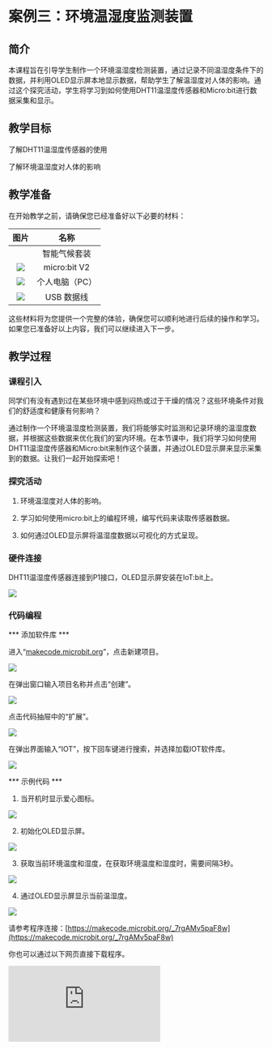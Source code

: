 ﻿---
sidebar_position: 3
sidebar_label: 案例三：环境温湿度监测装置
---

# 案例三：环境温湿度监测装置

## 简介

本课程旨在引导学生制作一个环境温湿度检测装置，通过记录不同温湿度条件下的数据，并利用OLED显示屏本地显示数据，帮助学生了解温湿度对人体的影响。通过这个探究活动，学生将学习到如何使用DHT11温湿度传感器和Micro:bit进行数据采集和显示。

## 教学目标

了解DHT11温湿度传感器的使用

了解环境温湿度对人体的影响

## 教学准备

在开始教学之前，请确保您已经准备好以下必要的材料：

| 图片 | 名称 |
| :-: | :-: |
|  | 智能气候套装 |
| ![](https://wiki-media-ef.oss-cn-hongkong.aliyuncs.com/docs/microbit/interesting-case/microbit-smart-climate-kit/案例库/images/microbit-smart-climate-kit-case-01-03.png) | micro:bit V2 |
| ![](https://wiki-media-ef.oss-cn-hongkong.aliyuncs.com/docs/microbit/interesting-case/microbit-smart-climate-kit/案例库/images/microbit-smart-climate-kit-case-01-04.png) | 个人电脑（PC） |
| ![](https://wiki-media-ef.oss-cn-hongkong.aliyuncs.com/docs/microbit/interesting-case/microbit-smart-climate-kit/案例库/images/microbit-smart-climate-kit-case-01-05.png) | USB 数据线 |

这些材料将为您提供一个完整的体验，确保您可以顺利地进行后续的操作和学习。如果您已准备好以上内容，我们可以继续进入下一步。

## 教学过程

### 课程引入

同学们有没有遇到过在某些环境中感到闷热或过于干燥的情况？这些环境条件对我们的舒适度和健康有何影响？

通过制作一个环境温湿度检测装置，我们将能够实时监测和记录环境的温湿度数据，并根据这些数据来优化我们的室内环境。在本节课中，我们将学习如何使用DHT11温湿度传感器和Micro:bit来制作这个装置，并通过OLED显示屏来显示采集到的数据。让我们一起开始探索吧！

### 探究活动

1. 环境温湿度对人体的影响。

2. 学习如何使用micro:bit上的编程环境，编写代码来读取传感器数据。

3. 如何通过OLED显示屏将温湿度数据以可视化的方式呈现。

### 硬件连接

DHT11温湿度传感器连接到P1接口，OLED显示屏安装在IoT:bit上。

![](https://wiki-media-ef.oss-cn-hongkong.aliyuncs.com/docs/microbit/interesting-case/microbit-smart-climate-kit/案例库/images/microbit-smart-climate-kit-case-03-06.png)

### 代码编程

*** 添加软件库 ***

进入“[makecode.microbit.org](https://makecode.microbit.org/)”，点击新建项目。

![](https://wiki-media-ef.oss-cn-hongkong.aliyuncs.com/docs/microbit/interesting-case/microbit-smart-climate-kit/案例库/images/smart-weather-station-kit-add-extension-01.png)

在弹出窗口输入项目名称并点击“创建”。

![](https://wiki-media-ef.oss-cn-hongkong.aliyuncs.com/docs/microbit/interesting-case/microbit-smart-climate-kit/案例库/images/smart-weather-station-kit-add-extension-02.png)

点击代码抽屉中的“扩展”。

![](https://wiki-media-ef.oss-cn-hongkong.aliyuncs.com/docs/microbit/interesting-case/microbit-smart-climate-kit/案例库/images/smart-weather-station-kit-add-extension-03.png)

在弹出界面输入“IOT”，按下回车键进行搜索，并选择加载IOT软件库。

![](https://wiki-media-ef.oss-cn-hongkong.aliyuncs.com/docs/microbit/interesting-case/microbit-smart-climate-kit/案例库/images/smart-weather-station-kit-add-extension-04.png)

*** 示例代码 ***

1. 当开机时显示爱心图标。

![](https://wiki-media-ef.oss-cn-hongkong.aliyuncs.com/docs/microbit/interesting-case/microbit-smart-climate-kit/案例库/images/microbit-smart-climate-kit-case-03-07.png)

2. 初始化OLED显示屏。

![](https://wiki-media-ef.oss-cn-hongkong.aliyuncs.com/docs/microbit/interesting-case/microbit-smart-climate-kit/案例库/images/microbit-smart-climate-kit-case-03-08.png)

3. 获取当前环境温度和湿度，在获取环境温度和湿度时，需要间隔3秒。

![](https://wiki-media-ef.oss-cn-hongkong.aliyuncs.com/docs/microbit/interesting-case/microbit-smart-climate-kit/案例库/images/microbit-smart-climate-kit-case-03-09.png)

4. 通过OLED显示屏显示当前温湿度。

![](https://wiki-media-ef.oss-cn-hongkong.aliyuncs.com/docs/microbit/interesting-case/microbit-smart-climate-kit/案例库/images/microbit-smart-climate-kit-case-03-10.png)

请参考程序连接：[https://makecode.microbit.org/_7rgAMv5paF8w](https://makecode.microbit.org/_7rgAMv5paF8w)

你也可以通过以下网页直接下载程序。

<div
    style={{
        position: 'relative',
        paddingBottom: '60%',
        overflow: 'hidden',
    }}
>
    <iframe
        src="https://makecode.microbit.org/_7rgAMv5paF8w"
        frameborder="0"
        sandbox="allow-popups allow-forms allow-scripts allow-same-origin"
        style={{
            position: 'absolute',
            width: '100%',
            height: '100%',
        }}
    />
</div>

*** 下载程序 ***

使用USB线连接PC和micro:bit V2。

![](https://wiki-media-ef.oss-cn-hongkong.aliyuncs.com/docs/microbit/interesting-case/microbit-smart-climate-kit/案例库/images/connect-microbit.gif)

连接成功后，电脑上会识别出一个名为`MICROBIT`的盘符。

![](https://wiki-media-ef.oss-cn-hongkong.aliyuncs.com/docs/microbit/interesting-case/microbit-smart-climate-kit/案例库/images/microbit-drive.png)

点击左下角的![](https://wiki-media-ef.oss-cn-hongkong.aliyuncs.com/docs/microbit/interesting-case/microbit-smart-climate-kit/案例库/images/download-01.png)，选择`Connect Device`。

![](https://wiki-media-ef.oss-cn-hongkong.aliyuncs.com/docs/microbit/interesting-case/microbit-smart-climate-kit/案例库/images/download-02.png)

点击![](https://wiki-media-ef.oss-cn-hongkong.aliyuncs.com/docs/microbit/interesting-case/microbit-smart-climate-kit/案例库/images/download-03.png)。

![](https://wiki-media-ef.oss-cn-hongkong.aliyuncs.com/docs/microbit/interesting-case/microbit-smart-climate-kit/案例库/images/download-04.png)

点击![](https://wiki-media-ef.oss-cn-hongkong.aliyuncs.com/docs/microbit/interesting-case/microbit-smart-climate-kit/案例库/images/download-05.png)。

![](https://wiki-media-ef.oss-cn-hongkong.aliyuncs.com/docs/microbit/interesting-case/microbit-smart-climate-kit/案例库/images/download-06.png)


在弹出窗口选择`BBC micro:bit CMSIS-DAP`，然后选择连接，至此，我们的micro:bit就已经连接成功。

![](https://wiki-media-ef.oss-cn-hongkong.aliyuncs.com/docs/microbit/interesting-case/microbit-smart-climate-kit/案例库/images/download-07.png)

点击下载程序。

![](https://wiki-media-ef.oss-cn-hongkong.aliyuncs.com/docs/microbit/interesting-case/microbit-smart-climate-kit/案例库/images/download-08.png)

### 团队合作与展示

学生分成小组，共同完成案例的制作和程序编写。

鼓励学生之间相互合作、交流和分享经验。

每个小组有机会向其他小组展示他们制作的案例，并演示。

*** 预期效果：连接电源后，micro:bit的LED矩阵先显示爱心，然后在OLED显示屏上显示当前温湿度。 ***

（GIF动图）

### 总结与反思

回顾课程内容，提醒学生掌握了哪些知识和技能。

引导学生讨论他们在制作过程中遇到的问题和困难，以及如何解决这些问题。

引导学生思考不同温湿度对人体的影响。

## 扩展知识

### 不同温湿度对人体的影响

不同温湿度条件对人体有不同的影响。以下是一些常见的温湿度条件及其对人体的影响：

高温高湿（闷热）：

脱水：高温高湿环境下，身体容易大量流失水分，导致脱水症状，如口渴、头晕、乏力等。
不适感：闷热的环境会使人感到不适，出汗增多，容易疲劳和失眠。
高温低湿（干燥热）：

脱水：高温下，人体容易通过出汗失去大量水分，而低湿度环境下水分蒸发速度加快，使得脱水风险增加。
皮肤问题：干燥的环境可能导致皮肤干燥、粗糙，出现皲裂和过敏等问题。
低温高湿（寒冷潮湿）：

不适感：寒冷潮湿的环境容易使人感到湿冷和不适，容易导致身体局部受寒，增加感冒和呼吸道疾病的风险。
低温低湿（干冷）：

皮肤干燥：干冷的环境可能导致皮肤水分流失，使皮肤干燥、紧绷，甚至出现瘙痒和龟裂等问题。
呼吸道问题：低温下，干燥的空气可能刺激呼吸道黏膜，引发咳嗽、喉咙痛和鼻塞等不适症状。
需要注意的是，每个人对温湿度的感受和适应能力有所不同，因此个体之间的反应可能会有所差异。此外，温湿度对人体的影响也会受到其他因素的影响，如个人健康状况、活动强度和时间等。因此，保持适宜的室内温湿度对于人体舒适和健康至关重要。
